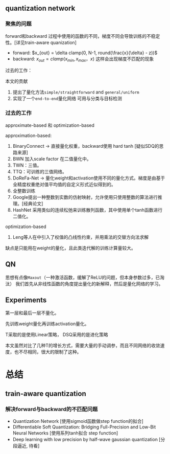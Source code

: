 ## quantization network

### 聚焦的问题

forward和backward 过程中使用的函数的不同，梯度不同会导致训练的不稳定性。[详见train-aware quanization]
+ forward: $x_{out} = \delta clamp(0, N-1, round(\frac{x}{\delta} - z))$
+ backward: $x_{out} = clamp(x_{min}, x_{max}，x)$
这样会出现梯度不匹配的现象

过去的工作：

本文的贡献
1. 提出了量化方法`simple/straightforward` and `general/uniform`
2. 实现了一个`end-to-end`量化网络 可用与分类与目标检测

### 过去的工作

approximate-based 和 optimization-based 

approximation-based:
1. BinaryConnect -> 直接量化权重，backward使用 hard tanh [疑似SDQ的思路来源]
2. BWN 加入scale factor 在二值量化中。
3. TWN：三值。
4. TTQ：可训练的三值网络。
5. DoReFa-Net -> 量化weight和activation使用不同的量化方式。梯度是由基于全精度权重绝对值平均值的自定义形式近似得到的。
6. 全整数训练
7. Google提出一种整数到实数的仿射映射，允许使用只使用整数的算法进行推理。[经典论文]
8. HashNet 采用类似的连续松弛来训练散列函数，其中使用单个tanh函数进行二值化。

optimization-based
1. Leng等人在中引入了权值的凸线性约束，并用乘法的交替方向法求解

缺点是只能用在weight的量化，且此类迭代解的训练计算量较大。

## QN

思想有点像`Maxout`（一种激活函数，缓解了ReLU的问题，但本身参数过多，已淘汰）
我们首先从非线性函数的角度提出量化的新解释，然后是量化网络的学习。

## Experiments

第一层和最后一层不量化。

先训练weight量化再训练activation量化。

T采取的是使用Linear策略， DSQ采用的是进化策略

本文虽然对比了几种T的增长方式，需要大量的手动调参，而且不同网络的收敛速度，也不尽相同，很大的限制了这种。

# 总结

## train-aware quantization

### 解决forward与backward的不匹配问题

+ Quantization Network [使用sigmoid函数做step function的拟合]
+ Differentiable Soft Quantization: Bridging Full-Precision and Low-Bit Neural Networks [使用系列tanh拟合 step function]
+ Deep learning with low precision by half-wave gaussian quantization [分段逼近, 待看]
